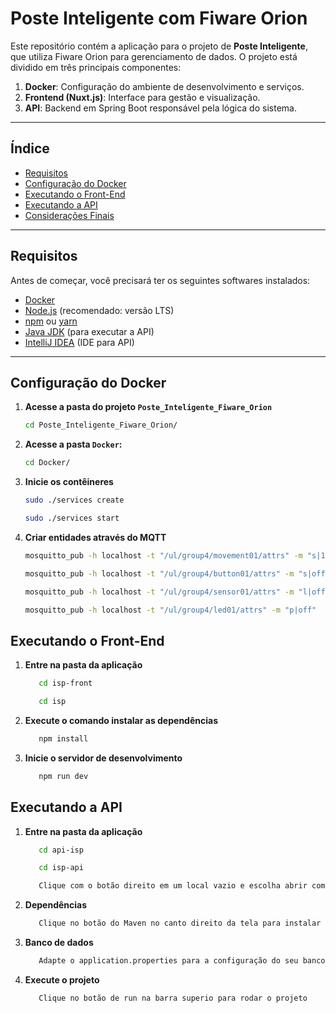 # Poste Inteligente com Fiware Orion

Este repositório contém a aplicação para o projeto de **Poste Inteligente**, que utiliza Fiware Orion para gerenciamento de dados. O projeto está dividido em três principais componentes:

1. **Docker**: Configuração do ambiente de desenvolvimento e serviços.
2. **Frontend (Nuxt.js)**: Interface para gestão e visualização.
3. **API**: Backend em Spring Boot responsável pela lógica do sistema.

---

## Índice
- [Requisitos](#requisitos)
- [Configuração do Docker](#configuração-do-docker)
- [Executando o Front-End](#executando-o-front-end)
- [Executando a API](#executando-a-api)
- [Considerações Finais](#considerações-finais)

---

## Requisitos
Antes de começar, você precisará ter os seguintes softwares instalados:

- [Docker](https://www.docker.com/)
- [Node.js](https://nodejs.org/) (recomendado: versão LTS)
- [npm](https://www.npmjs.com/) ou [yarn](https://yarnpkg.com/)
- [Java JDK](https://www.oracle.com/java/technologies/javase-jdk11-downloads.html) (para executar a API)
- [IntelliJ IDEA](https://www.jetbrains.com/pt-br/idea/download/?section=windows) (IDE para API)

---

## Configuração do Docker
1. **Acesse a pasta do projeto `Poste_Inteligente_Fiware_Orion`**
    ```bash
   cd Poste_Inteligente_Fiware_Orion/
   ```
2. **Acesse a pasta `Docker`:**
   ```bash
   cd Docker/
   ```
3. **Inicie os contêineres**
    ```bash
   sudo ./services create
    ```
   ```bash
   sudo ./services start
   ```
4. **Criar entidades através do MQTT**
   ```bash
   mosquitto_pub -h localhost -t "/ul/group4/movement01/attrs" -m "s|1000"
   ```
   ```bash
   mosquitto_pub -h localhost -t "/ul/group4/button01/attrs" -m "s|off"
   ```
   ```bash
   mosquitto_pub -h localhost -t "/ul/group4/sensor01/attrs" -m "l|off"
   ```
   ```bash
   mosquitto_pub -h localhost -t "/ul/group4/led01/attrs" -m "p|off"
   ```
## Executando o Front-End
1. **Entre na pasta da aplicação**
   ```bash
      cd isp-front
   
      cd isp
   ```
2. **Execute o comando instalar as dependências**
   ```bash
      npm install
   ```
3. **Inicie o servidor de desenvolvimento**
   ```bash
      npm run dev
   ```
## Executando a API
1. **Entre na pasta da aplicação**
   ```bash
      cd api-isp
   
      cd isp-api
   
      Clique com o botão direito em um local vazio e escolha abrir com o Intellij
   ```
2. **Dependências**
   ```bash
      Clique no botão do Maven no canto direito da tela para instalar as dependências
   ```
3. **Banco de dados**
   ```bash
      Adapte o application.properties para a configuração do seu banco de dados
   ```
4. **Execute o projeto**
   ```bash
      Clique no botão de run na barra superio para rodar o projeto
   ```

      
   
